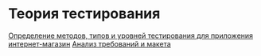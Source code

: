 # Теория тестирования
[Определение методов, типов и уровней тестирования для приложения интернет-магазин](https://docs.google.com/spreadsheets/d/1NYaDMjWLKzjTeze4hJTJ4AfSJD4NaRDm7ZFAIW6Gejc/edit#gid=0)
[Анализ требований и макета](https://docs.google.com/spreadsheets/d/1LCZeNo8mzFnfjq-mlXN7e0H_sWzPeXEI2qa8GTJzpGg/edit#gid=1776886247)